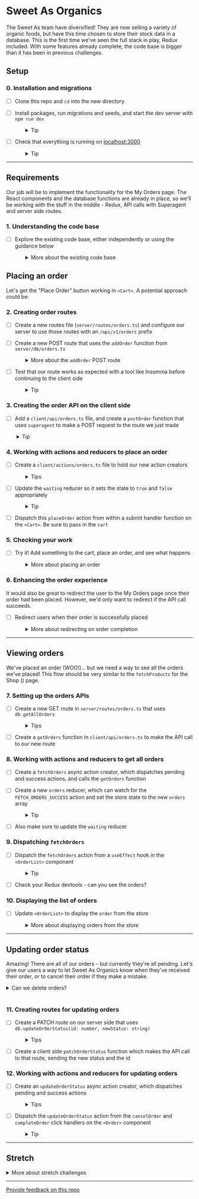 # Sweet As Organics

The Sweet As team have diversified! They are now selling a variety of organic foods, but have this time chosen to store their stock data in a database. This is the first time we've seen the full stack in play, Redux included. With some features already complete, the code base is bigger than it has been in previous challenges.

## Setup

### 0. Installation and migrations

- [ ] Clone this repo and `cd` into the new directory
- [ ] Install packages, run migrations and seeds, and start the dev server with `npm run dev`
  <details style="padding-left: 2em">
    <summary>Tip</summary>

    Commands might look like this:

    ```
    npm i
    npm run knex migrate:latest
    npm run knex seed:run
    npm run dev
    ```
  </details>

- [ ] Check that everything is running on [localhost:3000](http://localhost:3000)
  <details style="padding-left: 2em">
    <summary>Tip</summary>

    The app should look quite familiar, but let's check out how it differs from Sweet As Beers.
  </details>

---

## Requirements

Our job will be to implement the functionality for the My Orders page. The React components and the database functions are already in place, so we'll be working with the stuff in the middle - Redux, API calls with Superagent and server side routes.

### 1. Understanding the code base
- [ ] Explore the existing code base, either independently or using the guidance below
  <details style="padding-left: 2em">
    <summary>More about the existing code base</summary>

    <strong>Explore products and the `<ProductList>` component:</strong>
    
    * How are the `products` getting on to `<ProductList>`'s props?
    * How does the `products` array get into the Redux store in the first place? What's happening in `<ProductList>`'s `useEffect` method?
    * Check out the `fetchProducts` action creator. It returns a function rather than an object, which means it is an **async action creator**. It calls a `getProducts` function. What does that function do?
    
    <br />
    <strong>Explore data moving up and down the full stack:</strong>

    * On our server side, we have `/api/v1/products` GET route that uses a DB function - you could fire up a tool like Insomnia to see if this route works like you expect.
    * Follow the path back to the client side. How does the `products` data get back to that async `fetchProducts` action creator? What happens to the data then?
  
    <br />
    <strong>Explore the existing reducers:</strong>

    * Open your Redux devtools, and as you refresh the Shop (<ProductList>) page, see how those dispatched actions update the store state. Can you confirm that understanding by taking a look at the reducers?
    * What does setting the `waiting` state do in terms of UI? Using the timeline slider at the bottom of your Redux devtools is a good way to see how the UI is changing based on different actions.
    * Notice how both the `products` and `waiting` reducers are watching for an action type of `FETCH_PRODUCTS_SUCCESS`, so those two different parts of the Redux store state get updated from the one action!

    <br />
    Both the Shop and Cart pages are completed, with their data managed in the Redux store.
  </details>

## Placing an order

Let's get the "Place Order" button working in `<Cart>`. A potential approach could be:

### 2. Creating order routes

- [ ] Create a new routes file (`server/routes/orders.ts`) and configure our server to use those routes with an `/api/v1/orders` prefix
- [ ] Create a new POST route that uses the `addOrder` function from `server/db/orders.ts`
  <details style="padding-left: 2em">
    <summary>More about the <code>addOrder</code> POST route</summary>
  
    * `addOrder` accepts an order. It should have the same shape as the `cart` array we have in Redux on our client side (i.e. we shouldn't need to reformat the cart data)
    * This route doesn't need to return anything, so it would make sense for our route to simply respond with a `201 (Created)`, and then return `null`
  </details>

- [ ] Test that our route works as expected with a tool like Insomnia before continuing to the client side
  <details style="padding-left: 2em">
    <summary>Tip</summary>
    
    Also browse our `dev.sqlite3` file to ensure the new order is being inserted. We should see rows added to both the `orders` and `orders_products` tables.
  </details>

### 3. Creating the order API on the client side

- [ ]  Add a `client/api/orders.ts` file, and create a `postOrder` function that uses `superagent` to make a POST request to the route we just made
  <details style="padding-left: 2em">
    <summary>Tip</summary>
    
    Remember it's going to need to send some order data.
  </details>

### 4. Working with actions and reducers to place an order

- [ ] Create a `client/actions/orders.ts` file to hold our new action creators
  <details style="padding-left: 2em">
    <summary>Tips</summary>
    
    Think about what we're going to need the new async action creator (perhaps call it `placeOrder`) to do.
  
    * First, it should dispatch a pending action, so the user gets feedback that something is happening.
    * Then use the `postOrder` function from `client/api/orders.ts` to make the POST request.
    * We know our route only sends back a `201` status, so we won't have any data to deal with when the `postOrder` promise resolves.
    * We should still dispatch a success action though, so our wait indicator stops spinning.
    * A catch block is often a good idea ;)
  </details>

- [ ] Update the `waiting` reducer so it sets the state to `true` and `false` appropriately
  <details style="padding-left: 2em">
    <summary>Tip</summary>
    
    It's looking like the only part of the Redux store that cares about these `placeOrder` actions is the `waiting` state.
  </details>

- [ ] Dispatch this `placeOrder` action from within a submit handler function on the `<Cart>`. Be sure to pass in the `cart`

### 5. Checking your work

- [ ] Try it! Add something to the cart, place an order, and see what happens
  <details style="padding-left: 2em">
    <summary>More about placing an order</summary>

    Can you see the pending and success actions in your Redux devtools? Has the order been added to the database?
    
    Notice that even when placing the order occurs successfully, the cart doesn't empty. When a user starts shopping again, they would have to manually remove the previous order items from their cart, or end up with double ups! Perhaps the `cart` reducer could also be watching for a `PLACE_ORDER_SUCCESS` action?

### 6. Enhancing the order experience
It would also be great to redirect the user to the My Orders page once their order had been placed. However, we'd only want to redirect if the API call succeeds.

- [ ] Redirect users when their order is successfully placed
  <details style="padding-left: 2em">
    <summary>More about redirecting on order completion</summary>
  
    * The `dispatch` function itself doesn't have a `.then`, because it doesn't expect actions to be async. If we want to redirect after the order is placed, we'll need to do so inside the `.then` in the `placeOrder` action creator.
    * After we dispatch the success action, we might perform the redirect with the `useNavigate` method of `react-router-dom`, which is already used in our application to send users to the cart upon adding a product.
  </details>

---

## Viewing orders

We've placed an order (WOO!)... but we need a way to see all the orders we've placed! This flow should be very similar to the `fetchProducts` for the Shop (<ProductList>) page. 

### 7. Setting up the orders APIs
- [ ] Create a new GET route in `server/routes/orders.ts` that uses `db.getAllOrders`
  <details style="padding-left: 2em">
    <summary>Tips</summary>
    
    * This db function returns an array of orders
    * Test that our route works as we expect before moving on
  </details>

- [ ] Create a `getOrders` function in `client/api/orders.ts` to make the API call to our new route

### 8. Working with actions and reducers to get all orders
- [ ] Create a `fetchOrders` async action creator, which dispatches pending and success actions, and calls the `getOrders` function
- [ ] Create a new `orders` reducer, which can watch for the `FETCH_ORDERS_SUCCESS` action and set the store state to the new `orders` array
  <details style="padding-left: 2em">
    <summary>Tip</summary>
  
    * Be sure to import this new reducer into `client/reducers/index.ts` and use it inside the `combineReducers` so we get some orders showing up in our Redux store!
  </details>
- [ ] Also make sure to update the `waiting` reducer

### 9. Dispatching `fetchOrders`
- [ ] Dispatch the `fetchOrders` action from a `useEffect` hook in the `<OrderList>` component
  <details style="padding-left: 2em">
    <summary>Tip</summary>
    
    We'll need to import the `dispatch` hook and use it in the `<OrderList>` component.
  </details>

- [ ] Check your Redux devtools - can you see the orders?

### 10. Displaying the list of orders
- [ ] Update `<OrderList>` to display the `order` from the store
  <details style="padding-left: 2em">
    <summary>More about displaying orders from the store</summary>

    `<OrderList>` is expecting to have an `orders` array, but currently this is hardcoded to an empty array. We'll need to make use of `useSelector` to get the `orders` from the Redux store into the component, and then we should have a snazzy list of orders displaying on the page!
  </details>

---

## Updating order status
Amazing! There are all of our orders - but currently they're all pending. Let's give our users a way to let Sweet As Organics know when they've received their order, or to cancel their order if they make a mistake.

<details>
  <summary>Can we delete orders?</summary>
  
  Sweet As Organics wants to keep track of all orders, even cancelled ones, so rather than deleting the order, we'll just change its status to `cancelled`. Likewise, we can change the status to `completed` once an order has been received.
</details>
<br />

### 11. Creating routes for updating orders
- [ ] Create a PATCH route on our server side that uses `db.updateOrderStatus(id: number, newStatus: string)`
  <details style="padding-left: 2em">
    <summary>Tips</summary>

    * `updateOrderStatus` returns the updated order, which we can respond with
    * Test that our route works as we expect before hitting it from the client side
  </details>

- [ ] Create a client side `patchOrderStatus` function which makes the API call to that route, sending the new status and the id

### 12. Working with actions and reducers for updating orders

- [ ] Create an `updateOrderStatus` async action creator, which dispatches pending and success actions
  <details style="padding-left: 2em">
    <summary>Tips</summary>
  
    * The success action should have an `order` property, so we can update the `orders` array in `client/reducers/orders.ts`
    * Also make sure to update the `waiting` reducer
  </details>

- [ ] Dispatch the `updateOrderStatus` action from the `cancelOrder` and `completeOrder` click handlers on the `<Order>` component
  <details style="padding-left: 2em">
    <summary>Tip</summary>
    
    Use the strings `'cancelled'` and `'completed'` for the new statuses to change the status symbol colour for the order - the CSS is already in place!
  </details>

---

## Stretch

<details>
  <summary>More about stretch challenges</summary>

  Give the Sweet As team some admin rights - add the ability to add, remove or update a product.

  Write some tests! We've got the full stack available to us to test - write some that you feel you've had the least practice in.
</details>

---
[Provide feedback on this repo](https://docs.google.com/forms/d/e/1FAIpQLSfw4FGdWkLwMLlUaNQ8FtP2CTJdGDUv6Xoxrh19zIrtskvT4Q/viewform?usp=pp_url&entry.1958421517=sweet-as-organics-api)
